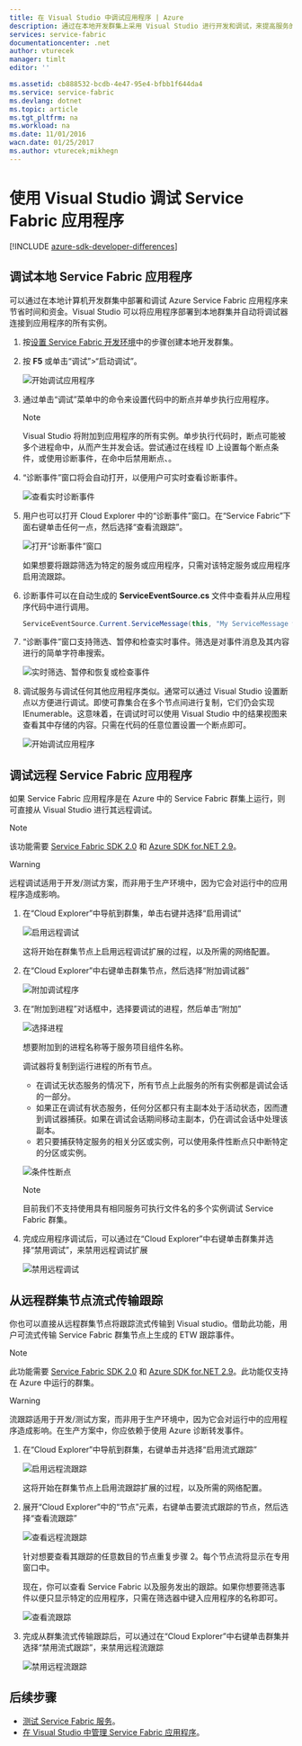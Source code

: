 ```yaml
---
title: 在 Visual Studio 中调试应用程序 | Azure
description: 通过在本地开发群集上采用 Visual Studio 进行开发和调试，来提高服务的可靠性和性能。
services: service-fabric
documentationcenter: .net
author: vturecek
manager: timlt
editor: ''

ms.assetid: cb888532-bcdb-4e47-95e4-bfbb1f644da4
ms.service: service-fabric
ms.devlang: dotnet
ms.topic: article
ms.tgt_pltfrm: na
ms.workload: na
ms.date: 11/01/2016
wacn.date: 01/25/2017
ms.author: vturecek;mikhegn
---
```


# 使用 Visual Studio 调试 Service Fabric 应用程序

[!INCLUDE [azure-sdk-developer-differences](../../includes/azure-sdk-developer-differences.md)]

## 调试本地 Service Fabric 应用程序
可以通过在本地计算机开发群集中部署和调试 Azure Service Fabric 应用程序来节省时间和资金。Visual Studio 可以将应用程序部署到本地群集并自动将调试器连接到应用程序的所有实例。

1. 按[设置 Service Fabric 开发环境](./service-fabric-get-started.md)中的步骤创建本地开发群集。
2. 按 **F5** 或单击“调试”>“启动调试”。

    ![开始调试应用程序][startdebugging]

3. 通过单击“调试”菜单中的命令来设置代码中的断点并单步执行应用程序。

    > [!NOTE]
    > Visual Studio 将附加到应用程序的所有实例。单步执行代码时，断点可能被多个进程命中，从而产生并发会话。尝试通过在线程 ID 上设置每个断点条件，或使用诊断事件，在命中后禁用断点、。

4. “诊断事件”窗口将会自动打开，以便用户可实时查看诊断事件。

    ![查看实时诊断事件][diagnosticevents]

5. 用户也可以打开 Cloud Explorer 中的“诊断事件”窗口。在“Service Fabric”下面右键单击任何一点，然后选择“查看流跟踪”。

    ![打开“诊断事件”窗口][viewdiagnosticevents]

    如果想要将跟踪筛选为特定的服务或应用程序，只需对该特定服务或应用程序启用流跟踪。

6. 诊断事件可以在自动生成的 **ServiceEventSource.cs** 文件中查看并从应用程序代码中进行调用。

    ```csharp
    ServiceEventSource.Current.ServiceMessage(this, "My ServiceMessage with a parameter {0}", result.Value.ToString());
    ```

7. “诊断事件”窗口支持筛选、暂停和检查实时事件。筛选是对事件消息及其内容进行的简单字符串搜索。

    ![实时筛选、暂停和恢复或检查事件][diagnosticeventsactions]

8. 调试服务与调试任何其他应用程序类似。通常可以通过 Visual Studio 设置断点以方便进行调试。即使可靠集合在多个节点间进行复制，它们仍会实现 IEnumerable。这意味着，在调试时可以使用 Visual Studio 中的结果视图来查看其中存储的内容。只需在代码的任意位置设置一个断点即可。

    ![开始调试应用程序][breakpoint]

<!--Every topic should have next steps and links to the next logical set of content to keep the customer engaged-->

## 调试远程 Service Fabric 应用程序

如果 Service Fabric 应用程序是在 Azure 中的 Service Fabric 群集上运行，则可直接从 Visual Studio 进行其远程调试。

> [!NOTE]
> 该功能需要 [Service Fabric SDK 2.0](http://www.microsoft.com/web/handlers/webpi.ashx?command=getinstallerredirect&appid=MicrosoftAzure-ServiceFabric-VS2015) 和 [Azure SDK for.NET 2.9](/downloads/)。

<!-- -->
> [!WARNING]
> 远程调试适用于开发/测试方案，而非用于生产环境中，因为它会对运行中的应用程序造成影响。

1. 在“Cloud Explorer”中导航到群集，单击右键并选择“启用调试”

    ![启用远程调试][enableremotedebugging]

    这将开始在群集节点上启用远程调试扩展的过程，以及所需的网络配置。

2. 在“Cloud Explorer”中右键单击群集节点，然后选择“附加调试器”

    ![附加调试程序][attachdebugger]

3. 在“附加到进程”对话框中，选择要调试的进程，然后单击“附加”

    ![选择进程][chooseprocess]

    想要附加到的进程名称等于服务项目组件名称。

    调试器将复制到运行进程的所有节点。
    - 在调试无状态服务的情况下，所有节点上此服务的所有实例都是调试会话的一部分。
    - 如果正在调试有状态服务，任何分区都只有主副本处于活动状态，因而遭到调试器捕获。如果在调试会话期间移动主副本，仍在调试会话中处理该副本。
    - 若只要捕获特定服务的相关分区或实例，可以使用条件性断点只中断特定的分区或实例。

    ![条件性断点][conditionalbreakpoint]

    > [!NOTE]
    > 目前我们不支持使用具有相同服务可执行文件名的多个实例调试 Service Fabric 群集。

4. 完成应用程序调试后，可以通过在“Cloud Explorer”中右键单击群集并选择“禁用调试”，来禁用远程调试扩展

    ![禁用远程调试][disableremotedebugging]

## 从远程群集节点流式传输跟踪

你也可以直接从远程群集节点将跟踪流式传输到 Visual studio。借助此功能，用户可流式传输 Service Fabric 群集节点上生成的 ETW 跟踪事件。

> [!NOTE]
> 此功能需要 [Service Fabric SDK 2.0](http://www.microsoft.com/web/handlers/webpi.ashx?command=getinstallerredirect&appid=MicrosoftAzure-ServiceFabric-VS2015) 和 [Azure SDK for.NET 2.9](/downloads/)。此功能仅支持在 Azure 中运行的群集。

<!-- -->

> [!WARNING]
> 流跟踪适用于开发/测试方案，而非用于生产环境中，因为它会对运行中的应用程序造成影响。在生产方案中，你应依赖于使用 Azure 诊断转发事件。

1. 在“Cloud Explorer”中导航到群集，右键单击并选择“启用流式跟踪”

    ![启用远程流跟踪][enablestreamingtraces]

    这将开始在群集节点上启用流跟踪扩展的过程，以及所需的网络配置。

2. 展开“Cloud Explorer”中的“节点”元素，右键单击要流式跟踪的节点，然后选择“查看流跟踪”

    ![查看远程流跟踪][viewremotestreamingtraces]

    针对想要查看其跟踪的任意数目的节点重复步骤 2。每个节点流将显示在专用窗口中。

    现在，你可以查看 Service Fabric 以及服务发出的跟踪。如果你想要筛选事件以便只显示特定的应用程序，只需在筛选器中键入应用程序的名称即可。

    ![查看流跟踪][viewingstreamingtraces]

3. 完成从群集流式传输跟踪后，可以通过在“Cloud Explorer”中右键单击群集并选择“禁用流式跟踪”，来禁用远程流跟踪

    ![禁用远程流跟踪][disablestreamingtraces]  

## 后续步骤

- [测试 Service Fabric 服务](./service-fabric-testability-overview.md)。
- [在 Visual Studio 中管理 Service Fabric 应用程序](./service-fabric-manage-application-in-visual-studio.md)。

<!--Image references-->

[startdebugging]: ./media/service-fabric-debugging-your-application/startdebugging.png
[diagnosticevents]: ./media/service-fabric-debugging-your-application/diagnosticevents.png
[viewdiagnosticevents]: ./media/service-fabric-debugging-your-application/viewdiagnosticevents.png
[diagnosticeventsactions]: ./media/service-fabric-debugging-your-application/diagnosticeventsactions.png
[breakpoint]: ./media/service-fabric-debugging-your-application/breakpoint.png
[enableremotedebugging]: ./media/service-fabric-debugging-your-application/enableremotedebugging.png
[attachdebugger]: ./media/service-fabric-debugging-your-application/attachdebugger.png
[chooseprocess]: ./media/service-fabric-debugging-your-application/chooseprocess.png
[conditionalbreakpoint]: ./media/service-fabric-debugging-your-application/conditionalbreakpoint.png
[disableremotedebugging]: ./media/service-fabric-debugging-your-application/disableremotedebugging.png
[enablestreamingtraces]: ./media/service-fabric-debugging-your-application/enablestreamingtraces.png
[viewingstreamingtraces]: ./media/service-fabric-debugging-your-application/viewingstreamingtraces.png
[viewremotestreamingtraces]: ./media/service-fabric-debugging-your-application/viewremotestreamingtraces.png
[disablestreamingtraces]: ./media/service-fabric-debugging-your-application/disablestreamingtraces.png

<!---HONumber=Mooncake_Quality_Review_0125_2017-->